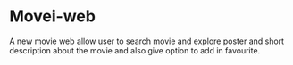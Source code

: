 # Movei-web
A new movie web allow user to search movie and explore poster and short description about the movie and also give  option to add in favourite.
